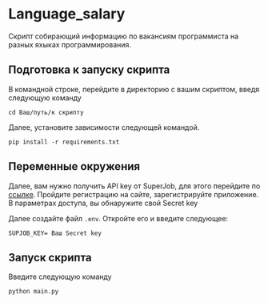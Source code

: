 # Language_salary
Скрипт собирающий информацию по вакансиям программиста на разных яхыках программирования.

## Подготовка к запуску скрипта
В командной строке, перейдите в директорию с вашим скриптом, введя следующую команду

```
cd Ваш/путь/к скрипту
```
Далее, установите зависимости следующей командой.

```
pip install -r requirements.txt
```
## Переменные окружения
Далее, вам нужно получить API key от SuperJob, для этого перейдите по [ссылке](https://api.superjob.ru/). Пройдите регистрацию на сайте, зарегистрируйте приложение.
В параметрах доступа, вы обнаружите свой Secret key

Далее создайте файл `.env`. Откройте его и введите следующее:
```
SUPJOB_KEY= Ваш Secret key
```

## Запуск скрипта
Введите следующую команду
```
python main.py
```

